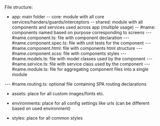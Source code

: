 File structure:

- app: main folder 
-- core: module with all core services/handers/guards/interceptors
-- shared: module with all components and services used across app (multiple usage)
-- #name: components named based on purpose corresponding to screens
--- #name.component.ts: file with component declaration
--- #name.component.spec.ts: file with unit tests for the component
--- #name.component.html: file with components html structure
--- #name.component.scss: file with components styles
--- #name.models.ts: file with model classes used by the component
--- #name.service.ts: file with service class used by the component
--- #name.module.ts: file for aggregating component files into a single module

--- #name.routing.ts: optional file containing SPA routing declarations

- assets: place for all custom images/fonts etc.

- environments: place for all config settings like urls (can be different based on used environment)

- styles: place for all common styles 
